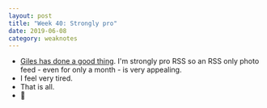 ```yaml
---
layout: post
title: "Week 40: Strongly pro"
date: 2019-06-08
category: weaknotes
---
```

* [Giles has done a good thing](https://gilest.org/bwrss.html). I'm strongly pro RSS so an RSS only photo feed - even for only a month - is very appealing.
* I feel very tired.
* That is all.
* 🍤
